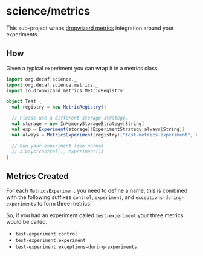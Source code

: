 # science/metrics

This sub-project wraps [dropwizard metrics](https://github.com/dropwizard/metrics) integration around your experiments.

## How

Given a typical experiment you can wrap it in a metrics class.

```scala
import org.decaf.science._
import org.decaf.science.metrics._
import io.dropwizard.metrics.MetricRegistry

object Test {
  val registry = new MetricRegistry()

  // Please use a different storage strategy.
  val storage = new InMemoryStorageStrategy[String]
  val exp = Experiment(storage)(ExperimentStrategy.always[String])
  val always = MetricsExperiment(registry)("test-metrics-experiment", exp)

  // Run your experiment like normal
  // always(control(), experiment())
}
```

## Metrics Created

For each `MetricsExperiment` you need to define a name, this is combined with the following suffixes `control`, `experiment`, and `exceptions-during-experiments` to form three metrics.

So, if you had an experiment called `test-experiment` your three metrics would be called.

- `test-experiment.control`
- `test-experiment.experiment`
- `test-experiment.exceptions-during-experiments`
